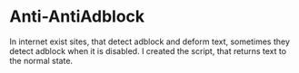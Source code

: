 # Anti-AntiAdblock
In internet exist sites, that detect adblock and deform text, sometimes they detect adblock when it is disabled.
I created the script, that returns text to the normal state.
